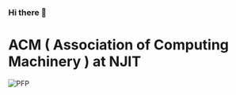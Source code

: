 ### Hi there 👋

<!--
**NJIT-ACM/NJIT-ACM** is a ✨ _special_ ✨ repository because its `README.md` (this file) appears on your GitHub profile.

Here are some ideas to get you started:

- 🔭 I’m currently working on ...
- 👯 I’m looking to collaborate on ...
- 🤔 I’m looking for help with ...
- 💬 Ask me about ...
- 📫 How to reach me: ...
- ⚡ Fun fact: ...
-->

# ACM ( Association of Computing Machinery ) at NJIT 
![PFP](https://imgur.com/UygVBcC)
